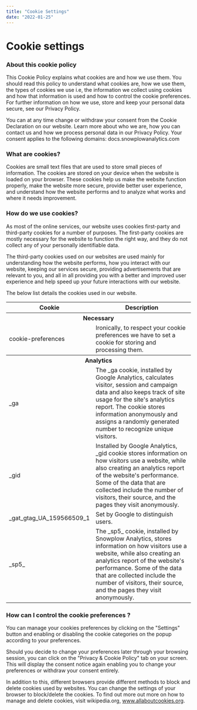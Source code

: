 ```yaml
---
title: "Cookie Settings"
date: "2022-01-25"
---
```


# Cookie settings

### About this cookie policy

This Cookie Policy explains what cookies are and how we use them. You should read this policy to understand what cookies are, how we use them, the types of cookies we use i.e, the information we collect using cookies and how that information is used and how to control the cookie preferences. For further information on how we use, store and keep your personal data secure, see our Privacy Policy.

You can at any time change or withdraw your consent from the Cookie Declaration on our website. Learn more about who we are, how you can contact us and how we process personal data in our Privacy Policy. Your consent applies to the following domains: docs.snowplowanalytics.com

### What are cookies?

Cookies are small text files that are used to store small pieces of information. The cookies are stored on your device when the website is loaded on your browser. These cookies help us make the website function properly, make the website more secure, provide better user experience, and understand how the website performs and to analyze what works and where it needs improvement.

### How do we use cookies?

As most of the online services, our website uses cookies first-party and third-party cookies for a number of purposes. The first-party cookies are mostly necessary for the website to function the right way, and they do not collect any of your personally identifiable data.

The third-party cookies used on our websites are used mainly for understanding how the website performs, how you interact with our website, keeping our services secure, providing advertisements that are relevant to you, and all in all providing you with a better and improved user experience and help speed up your future interactions with our website.

The below list details the cookies used in our website.
<table>
  <thead>
    <tr>
      <th scope="col">Cookie</th>
      <th scope="col">Description</th>
    </tr>
  </thead>
  <tbody>
    <tr>
      <th colspan="2">Necessary</th>
    </tr>
    <tr>
      <td>cookie-preferences</td>
      <td>Ironically, to respect your cookie preferences we have to set a cookie for storing and processing them.</td>
    </tr>
    <tr>
      <th colspan="2">Analytics</th>
    </tr>
    <tr>
      <td>_ga</td>
      <td>The _ga cookie, installed by Google Analytics, calculates visitor, session and campaign data and also keeps track of site usage for the site's analytics report. The cookie stores information anonymously and assigns a randomly generated number to recognize unique visitors.</td>
    </tr>
    <tr>
      <td>_gid</td>
      <td>Installed by Google Analytics, _gid cookie stores information on how visitors use a website, while also creating an analytics report of the website's performance. Some of the data that are collected include the number of visitors, their source, and the pages they visit anonymously.</td>
    </tr>
    <tr>
      <td>_gat_gtag_UA_159566509_1</td>
      <td>Set by Google to distinguish users.</td>
    </tr>
    <tr>
      <td>_sp5_</td>
      <td>The _sp5_ cookie, installed by Snowplow Analytics, stores information on how visitors use a website, while also creating an analytics report of the website's performance. Some of the data that are collected include the number of visitors, their source, and the pages they visit anonymously.</td>
    </tr>
  </tbody>
</table>

### How can I control the cookie preferences ?

You can manage your cookies preferences by clicking on the "Settings" button and enabling or disabling the cookie categories on the popup according to your preferences.

Should you decide to change your preferences later through your browsing session, you can click on the "Privacy & Cookie Policy" tab on your screen. This will display the consent notice again enabling you to change your preferences or withdraw your consent entirely.

In addition to this, different browsers provide different methods to block and delete cookies used by websites. You can change the settings of your browser to block/delete the cookies. To find out more out more on how to manage and delete cookies, visit wikipedia.org, www.allaboutcookies.org.
